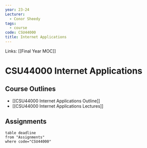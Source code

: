 ```yaml
---
year: 23-24
Lecturer:
  - Conor Sheedy
tags:
  - course
code: CSU44000
title: Internet Applications
---
```

Links: [[Final Year MOC]]
# CSU44000 Internet Applications

## Course Outlines
- [[CSU44000 Internet Applications Outline]]
- [[CSU44000 Internet Applications Lectures]]

## Assignments
```dataview
table deadline
from "Assignments"
where code="CSU44000"
```
